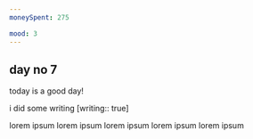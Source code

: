 ```yaml
---
moneySpent: 275

mood: 3
---
```

## day no 7
today is a good day!
 

i did some writing [writing:: true]

lorem ipsum lorem ipsum lorem ipsum lorem ipsum lorem ipsum
